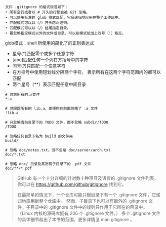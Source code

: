 ```
文件 .gitignore 的格式规范如下：
• 所有空行或者以 # 开头的行都会被 Git 忽略。
• 可以使用标准的 glob 模式匹配，它会递归地应用在整个工作区中。
• 匹配模式可以以（/）开头防止递归。
• 匹配模式可以以（/）结尾指定目录。
• 要忽略指定模式以外的文件或目录，可以在模式前加上叹号（!）取反。
```

glob模式：shell 所使用的简化了的正则表达式

- 星号(*)匹配零个或多个任意字符
- [abc]匹配任何一个列在方括号中的字符
- 问号(?)只匹配一个任意字符
- 在方括号中使用短划线分隔两个字符， 表示所有在这两个字符范围内的都可以匹配
- 两个星号（**）表示匹配任意中间目录

```
# 忽悠所有的.a文件
*.a

# 但跟踪所有的 lib.a，即便你在前面忽略了 .a 文件
!lib.a

# 只忽略当前目录下的 TODO 文件，而不忽略 subdir/TODO
/TODO

# 忽略任何目录下名为 build 的文件夹
build/

# 忽略 doc/notes.txt，但不忽略 doc/server/arch.txt
doc/*.txt

# 忽略 doc/ 目录及其所有子目录下的 .pdf 文件
doc/**/*.pdf

```

> GitHub 有一个十分详细的针对数十种项目及语言的 .gitignore 文件列表， 你可以在
> https://github.com/github/gitignore 找到它。
>
> 在最简单的情况下，一个仓库可能只根目录下有一个 .gitignore 文件，它递归地应用到整个仓库中。 然而，子目录下也可以有额外的 .gitignore 文件。子目录中的 .gitignore
> 文件中的规则只作用于它所在的目录中。 （Linux 内核的源码库拥有 206 个 .gitignore 文件。）
> 多个 .gitignore 文件的具体细节超出了本书的范围，更多详情见 man gitignore 。


